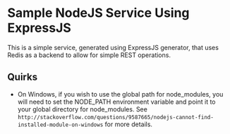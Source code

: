 Sample NodeJS Service Using ExpressJS
=====================================
This is a simple service, generated using ExpressJS generator, that uses Redis as a backend to
allow for simple REST operations. 

Quirks
------
* On Windows, if you wish to use the global path for node_modules, you will need to set the NODE_PATH environment variable and point it to your global directory for node_modules. See `http://stackoverflow.com/questions/9587665/nodejs-cannot-find-installed-module-on-windows` for more details.
